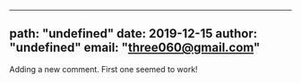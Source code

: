 ---
  path: "undefined"
  date: 2019-12-15
  author: "undefined"
  email: "three060@gmail.com"
  ---
  Adding a new comment. First one seemed to work!